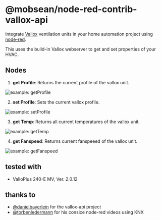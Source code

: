 # @mobsean/node-red-contrib-vallox-api

Integrate [Vallox](https://vallox.com/) ventilation units in your home automation project using [node-red](https://nodered.org).

This uses the build-in Vallox webserver to get and set properties of your HVAC. 

## Nodes

1. **get Profile**: Returns the current profile of the vallox unit.

![example: getProfile](https://github.com/mobsean/node-red-vallox-webserver-api/raw/main/documentation/getProfile.jpg)

2. **set Profile**: Sets the current vallox profile.

![example: setProfile](https://github.com/mobsean/node-red-vallox-webserver-api/raw/main/documentation/setProfile.jpg)

3. **get Temp**: Returns all current temperatures of the vallox unit.

![example: getTemp](https://github.com/mobsean/node-red-vallox-webserver-api/raw/main/documentation/getTemp.jpg)

4. **get Fanspeed**: Returns current fanspeeed of the vallox unit.

![example: getFanspeed](https://github.com/mobsean/node-red-vallox-webserver-api/raw/main/documentation/getFanspeed.jpg)

## tested with

- ValloPlus 240-E MV, Ver. 2.0.12

## thanks to
- [@danielbayerlein](https://github.com/danielbayerlein/vallox-api) for the vallox-api project
- [@torbenledermann](https://www.youtube.com/@torbenledermann) for his consice node-red videos using KNX
